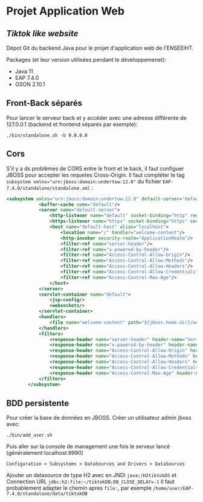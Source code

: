 # Projet Application Web
## _Tiktok like website_

Dépot Git du backend Java pour le projet d'application web de l'ENSEEIHT.

Packages (et leur version utilisées pendant le développemenet):
- Java 11
- EAP 7.4.0
- GSON 2.10.1


## Front-Back séparés
Pour lancer le serveur back et y accéder avec une adresse différente de 127.0.0.1 (backend et frontend séparés par exemple):
```console
./bin/standalone.sh -b 0.0.0.0
```
## Cors
S'il y a ds problèmes de CORS entre le front et le back, il faut configuer JBOSS pour accepter les requetes Cross-Origin.
Il faut compléter le tag `subsystem xmlns="urn:jboss:domain:undertow:12.0"` du fichier `EAP-7.4.0/standalone/standalone.xml` :
```xml
<subsystem xmlns="urn:jboss:domain:undertow:12.0" default-server="default-server" default-virtual-host="default-host" default-servlet-container="default" default-security-domain="other" statistics-enabled="${wildfly.undertow.statistics-enabled:${wildfly.statistics-enabled:false}}">
            <buffer-cache name="default"/>
            <server name="default-server">
                <http-listener name="default" socket-binding="http" redirect-socket="https" enable-http2="true"/>
                <https-listener name="https" socket-binding="https" security-realm="ApplicationRealm" enable-http2="true"/>
                <host name="default-host" alias="localhost">
                    <location name="/" handler="welcome-content"/>
                    <http-invoker security-realm="ApplicationRealm"/>
                    <filter-ref name="server-header"/>
                    <filter-ref name="x-powered-by-header"/>
                    <filter-ref name="Access-Control-Allow-Origin"/>
                    <filter-ref name="Access-Control-Allow-Methods"/>
                    <filter-ref name="Access-Control-Allow-Headers"/>
                    <filter-ref name="Access-Control-Allow-Credentials"/>
                    <filter-ref name="Access-Control-Max-Age"/>
                </host>
            </server>
            <servlet-container name="default">
                <jsp-config/>
                <websockets/>
            </servlet-container>
            <handlers>
                <file name="welcome-content" path="${jboss.home.dir}/welcome-content"/>
            </handlers>
            <filters>
                <response-header name="server-header" header-name="Server" header-value="WildFly/10"/>
                <response-header name="x-powered-by-header" header-name="X-Powered-By" header-value="Undertow/1"/>
                <response-header name="Access-Control-Allow-Origin" header-name="Access-Control-Allow-Origin" header-value="*"/>
                <response-header name="Access-Control-Allow-Methods" header-name="Access-Control-Allow-Methods" header-value="GET, POST, OPTIONS, PUT"/>
                <response-header name="Access-Control-Allow-Headers" header-name="Access-Control-Allow-Headers" header-value="accept, authorization,  content-type, x-requested-with"/>
                <response-header name="Access-Control-Allow-Credentials" header-name="Access-Control-Allow-Credentials" header-value="true"/>
                <response-header name="Access-Control-Max-Age" header-name="Access-Control-Max-Age" header-value="1"/>
            </filters>
        </subsystem>
```

## BDD persistente
Pour créer la base de données en JBOSS.
Créer un utilisateur admin jboss avec:
```console
./bin/add_user.sh
```
Puis aller sur la console de management une fois le serveur lancé (généralement localhost:9990)
```console
Configuration > Subsystems > DataSources and Drivers > DataSources
```
Ajouter un datasource de type H2 avec en JNDI `java:/H2tiktokDS` et Connection URL `jdbc:h2:file:~/tiktokDB;DB_CLOSE_DELAY=-1`
Il faut probablement adapter le chemin apres `file:`, par exemple `/home/user/EAP-7.4.0/standalone/data/tiktokDB`
